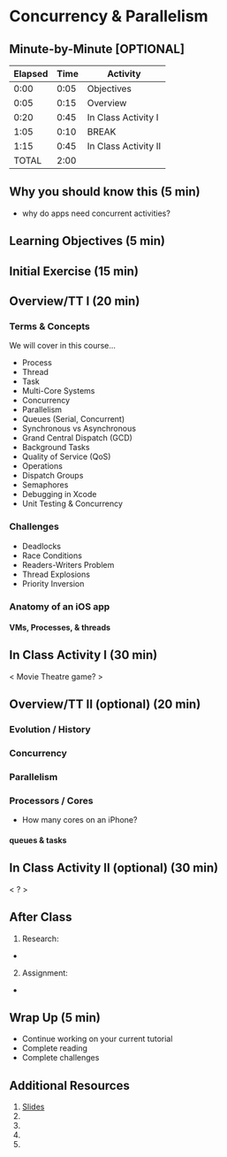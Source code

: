 # Concurrency & Parallelism

## Minute-by-Minute [OPTIONAL]

| **Elapsed** | **Time**  | **Activity**              |
| ----------- | --------- | ------------------------- |
| 0:00        | 0:05      | Objectives                |
| 0:05        | 0:15      | Overview                  |
| 0:20        | 0:45      | In Class Activity I       |
| 1:05        | 0:10      | BREAK                     |
| 1:15        | 0:45      | In Class Activity II      |
| TOTAL       | 2:00      |                           |

## Why you should know this (5 min)

- why do apps need concurrent activities?

<!-- Explain why students should care to learn the material presented in this class. -->

## Learning Objectives (5 min)

<!-- 1. Identify and describe
1. Define
1. Design
1. Implement -->

## Initial Exercise (15 min)

<!-- - Funny comic
- Prime the Pump (e.g. think and jot, think pair share, etc)
- Productivity Tip/Tool
- Review of current event (e.g. tech news relevant to your track/topic)
- Quiz on homework or topic(s) of past class
- Concept Test -->

## Overview/TT I (20 min)

### Terms & Concepts

We will cover in this course...

- Process
- Thread
- Task
- Multi-Core Systems
- Concurrency
- Parallelism
- Queues (Serial, Concurrent)
- Synchronous vs Asynchronous
- Grand Central Dispatch (GCD)
- Background Tasks
- Quality of Service (QoS)
- Operations
- Dispatch Groups
- Semaphores
- Debugging in Xcode
- Unit Testing & Concurrency

### Challenges

- Deadlocks
- Race Conditions
- Readers-Writers Problem
- Thread Explosions
- Priority Inversion

### Anatomy of an iOS app

#### VMs, Processes, & threads


<!-- - Why learn this?
- Industry examples of usage
- Best practices
- Personal anecdote -->

## In Class Activity I (30 min)

< Movie Theatre game? >

<!-- - I do, We do, You do
- Reading & Discussion Questions in small groups
- Draw a picture/diagram
- Complete Challenges solo or in pair
- Q&A about tutorials
- Pair up and code review
- Pair program
- Formative assessment
- Form into groups
- etc (get creative :D) -->

## Overview/TT II (optional) (20 min)

### Evolution / History

### Concurrency

### Parallelism


### Processors / Cores

- How many cores on an iPhone?

#### queues & tasks

## In Class Activity II (optional) (30 min)

< ? >

## After Class
1. Research:
-
2. Assignment:
-

## Wrap Up (5 min)

- Continue working on your current tutorial
- Complete reading
- Complete challenges

## Additional Resources

1. [Slides]()
2. []()
3. []()
4. []()
5. []()
